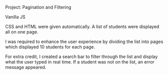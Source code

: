 Project: Pagination and Filtering

Vanilla JS

CSS and HTML were given automatically. A list of students were 
displayed all on one page.

I was required to enhance the user experience by dividing the list
into pages which displayed 10 students for each page.

For extra credit, I created a search bar to filter through
the list and display what the user typed in real time. If a student
was not on the list, an error message appeared.

